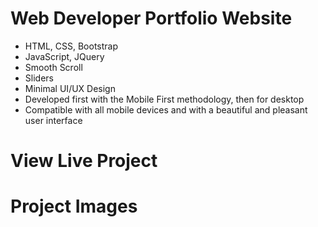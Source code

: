 # Web Developer Portfolio Website

- HTML, CSS, Bootstrap
- JavaScript, JQuery
- Smooth Scroll
- Sliders
- Minimal UI/UX Design
- Developed first with the Mobile First methodology, then for desktop
- Compatible with all mobile devices and with a beautiful and pleasant user interface

# View Live Project


# Project Images
